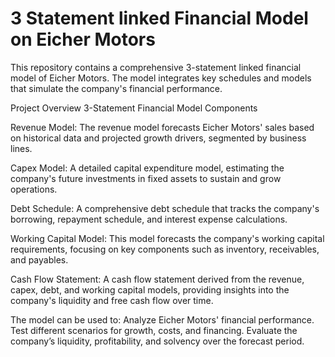 # 3 Statement linked Financial Model on Eicher Motors
This repository contains a comprehensive 3-statement linked financial model of Eicher Motors. The model integrates key schedules and models that simulate the company's financial performance.

Project Overview
3-Statement Financial Model Components

Revenue Model: The revenue model forecasts Eicher Motors' sales based on historical data and projected growth drivers, segmented by business lines.

Capex Model: A detailed capital expenditure model, estimating the company's future investments in fixed assets to sustain and grow operations.

Debt Schedule: A comprehensive debt schedule that tracks the company's borrowing, repayment schedule, and interest expense calculations.

Working Capital Model: This model forecasts the company's working capital requirements, focusing on key components such as inventory, receivables, and payables.

Cash Flow Statement: A cash flow statement derived from the revenue, capex, debt, and working capital models, providing insights into the company's liquidity and free cash flow over time.

The model can be used to:
Analyze Eicher Motors' financial performance.
Test different scenarios for growth, costs, and financing.
Evaluate the company’s liquidity, profitability, and solvency over the forecast period.
